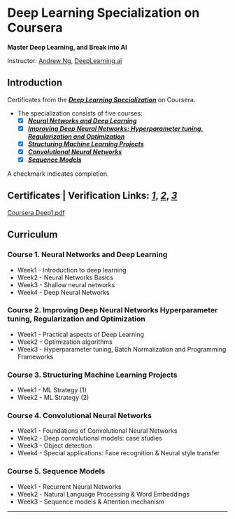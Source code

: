 # Deep Learning Specialization on Coursera 
**Master Deep Learning, and Break into AI**


Instructor: [Andrew Ng](http://www.andrewng.org/), [DeepLearning.ai](https://www.deeplearning.ai/deep-learning-specialization/)

## Introduction

Certificates from the [***Deep Learning Specialization***](https://www.coursera.org/specializations/deep-learning) on Coursera.

* The specialization consists of five courses:  
    + [x] [***Neural Networks and Deep Learning***](https://www.coursera.org/learn/neural-networks-deep-learning/home/welcome)  
    + [x] [***Improving Deep Neural Networks: Hyperparameter tuning, Regularization and Optimization***](https://www.coursera.org/learn/deep-neural-network/home/welcome) 
    + [x] [***Structuring Machine Learning Projects***](https://www.coursera.org/learn/machine-learning-projects/home/welcome)
    + [x] [***Convolutional Neural Networks***](https://www.coursera.org/learn/convolutional-neural-networks)
    + [x] [***Sequence Models***](https://www.coursera.org/learn/nlp-sequence-models)

A checkmark indicates completion.


## Certificates  | Verification Links: [***1***](https://www.coursera.org/account/accomplishments/verify/CHHGNJ3UW52E), [***2***](https://www.coursera.org/account/accomplishments/verify/AYGSV86ZNB75), [***3***](https://www.coursera.org/account/accomplishments/verify/98S5JKCFKRGY)

[Coursera Deep1.pdf](https://github.com/nancyloma/Deep-Learning-Coursera-Certificates/files/5648502/Coursera.Deep1.pdf)

## Curriculum

### Course 1. Neural Networks and Deep Learning
* Week1 - Introduction to deep learning
* Week2 - Neural Networks Basics
* Week3 - Shallow neural networks
* Week4 - Deep Neural Networks

### Course 2. Improving Deep Neural Networks Hyperparameter tuning, Regularization and Optimization
* Week1 - Practical aspects of Deep Learning
* Week2 - Optimization algorithms
* Week3 - Hyperparameter tuning, Batch Normalization and Programming Frameworks

### Course 3. Structuring Machine Learning Projects
* Week1 - ML Strategy (1)
* Week2 - ML Strategy (2)

 ### Course 4. Convolutional Neural Networks
 * Week1 - Foundations of Convolutional Neural Networks
 * Week2 - Deep convolutional models: case studies
 * Week3 - Object detection
 * Week4 - Special applications: Face recognition & Neural style transfer

 ### Course 5. Sequence Models
 * Week1 - Recurrent Neural Networks
 * Week2 - Natural Language Processing & Word Embeddings
 * Week3 - Sequence models & Attention mechanism

---
